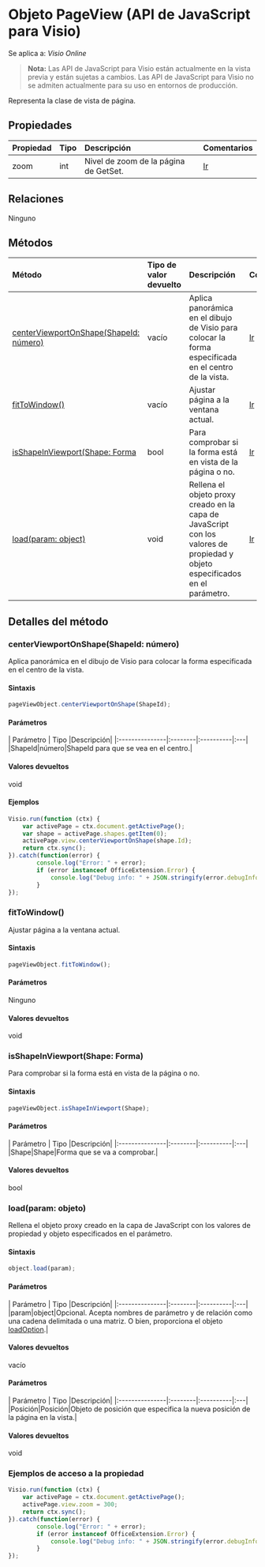 # <a name="pageview-object-javascript-api-for-visio"></a>Objeto PageView (API de JavaScript para Visio)

Se aplica a: _Visio Online_
>**Nota:** Las API de JavaScript para Visio están actualmente en la vista previa y están sujetas a cambios. Las API de JavaScript para Visio no se admiten actualmente para su uso en entornos de producción.

Representa la clase de vista de página.

## <a name="properties"></a>Propiedades

| Propiedad | Tipo |Descripción| Comentarios|
|:---------------|:--------|:----------|:---|
|zoom|int|Nivel de zoom de la página de GetSet.|[Ir](https://github.com/OfficeDev/office-js-docs/issues/new?title=Visio-pageView-zoom)|

## <a name="relationships"></a>Relaciones

Ninguno

## <a name="methods"></a>Métodos

| Método           | Tipo de valor devuelto    |Descripción| Comentarios|
|:---------------|:--------|:----------|:---|
|[centerViewportOnShape(ShapeId: número)](#centerviewportonshapeshapeid-number)|vacío|Aplica panorámica en el dibujo de Visio para colocar la forma especificada en el centro de la vista.|[Ir](https://github.com/OfficeDev/office-js-docs/issues/new?title=Visio-pageView-centerViewportOnShape)|
|[fitToWindow()](#fittowindow)|vacío|Ajustar página a la ventana actual.|[Ir](https://github.com/OfficeDev/office-js-docs/issues/new?title=Visio-pageView-fitToWindow)|
|[isShapeInViewport(Shape: Forma](#isshapeinviewportshape-shape)|bool|Para comprobar si la forma está en vista de la página o no.|[Ir](https://github.com/OfficeDev/office-js-docs/issues/new?title=Visio-pageView-isShapeInViewport)|
|[load(param: object)](#loadparam-object)|void|Rellena el objeto proxy creado en la capa de JavaScript con los valores de propiedad y objeto especificados en el parámetro.|[Ir](https://github.com/OfficeDev/office-js-docs/issues/new?title=Visio-pageView-load)|

## <a name="method-details"></a>Detalles del método


### <a name="centerviewportonshapeshapeid-number"></a>centerViewportOnShape(ShapeId: número)
Aplica panorámica en el dibujo de Visio para colocar la forma especificada en el centro de la vista.

#### <a name="syntax"></a>Sintaxis
```js
pageViewObject.centerViewportOnShape(ShapeId);
```

#### <a name="parameters"></a>Parámetros
| Parámetro       | Tipo    |Descripción|
|:---------------|:--------|:----------|:---|
|ShapeId|número|ShapeId para que se vea en el centro.|

#### <a name="returns"></a>Valores devueltos
void

#### <a name="examples"></a>Ejemplos
```js
Visio.run(function (ctx) { 
    var activePage = ctx.document.getActivePage();
    var shape = activePage.shapes.getItem(0);
    activePage.view.centerViewportOnShape(shape.Id);
    return ctx.sync();
}).catch(function(error) {
        console.log("Error: " + error);
        if (error instanceof OfficeExtension.Error) {
            console.log("Debug info: " + JSON.stringify(error.debugInfo));
        }
});
```


### <a name="fittowindow"></a>fitToWindow()
Ajustar página a la ventana actual.

#### <a name="syntax"></a>Sintaxis
```js
pageViewObject.fitToWindow();
```

#### <a name="parameters"></a>Parámetros
Ninguno

#### <a name="returns"></a>Valores devueltos
void

### <a name="isshapeinviewportshape-shape"></a>isShapeInViewport(Shape: Forma)
Para comprobar si la forma está en vista de la página o no.

#### <a name="syntax"></a>Sintaxis
```js
pageViewObject.isShapeInViewport(Shape);
```

#### <a name="parameters"></a>Parámetros
| Parámetro       | Tipo    |Descripción|
|:---------------|:--------|:----------|:---|
|Shape|Shape|Forma que se va a comprobar.|

#### <a name="returns"></a>Valores devueltos
bool

### <a name="loadparam-object"></a>load(param: objeto)
Rellena el objeto proxy creado en la capa de JavaScript con los valores de propiedad y objeto especificados en el parámetro.

#### <a name="syntax"></a>Sintaxis
```js
object.load(param);
```

#### <a name="parameters"></a>Parámetros
| Parámetro       | Tipo    |Descripción|
|:---------------|:--------|:----------|:---|
|param|object|Opcional. Acepta nombres de parámetro y de relación como una cadena delimitada o una matriz. O bien, proporciona el objeto [loadOption](loadoption.md).|

#### <a name="returns"></a>Valores devueltos
vacío

#### <a name="parameters"></a>Parámetros
| Parámetro       | Tipo    |Descripción|
|:---------------|:--------|:----------|:---|
|Posición|Posición|Objeto de posición que especifica la nueva posición de la página en la vista.|

#### <a name="returns"></a>Valores devueltos
void
### <a name="property-access-examples"></a>Ejemplos de acceso a la propiedad
```js
Visio.run(function (ctx) { 
    var activePage = ctx.document.getActivePage();
    activePage.view.zoom = 300;
    return ctx.sync();
}).catch(function(error) {
        console.log("Error: " + error);
        if (error instanceof OfficeExtension.Error) {
            console.log("Debug info: " + JSON.stringify(error.debugInfo));
        }
});
```

